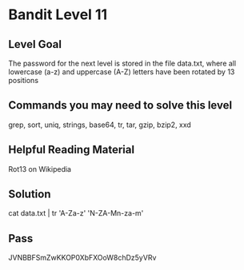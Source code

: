 # Bandit Level 11
## Level Goal
The password for the next level is stored in the file data.txt, where all lowercase (a-z) and uppercase (A-Z) letters have been rotated by 13 positions

## Commands you may need to solve this level
grep, sort, uniq, strings, base64, tr, tar, gzip, bzip2, xxd

## Helpful Reading Material
Rot13 on Wikipedia

## Solution
cat data.txt | tr 'A-Za-z' 'N-ZA-Mn-za-m'

## Pass
JVNBBFSmZwKKOP0XbFXOoW8chDz5yVRv
